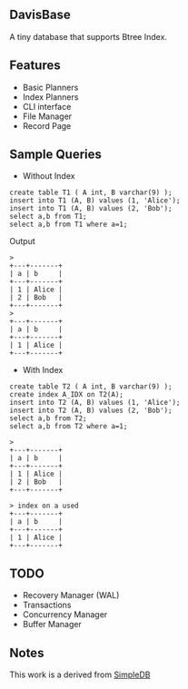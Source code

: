 ## DavisBase

A tiny database that supports Btree Index.

## Features

- Basic Planners
- Index Planners
- CLI interface
- File Manager
- Record Page

## Sample Queries
- Without Index
```shell
create table T1 ( A int, B varchar(9) );
insert into T1 (A, B) values (1, 'Alice');
insert into T1 (A, B) values (2, 'Bob');
select a,b from T1;
select a,b from T1 where a=1;
```
Output
```shell
>
+---+-------+
| a | b     |
+---+-------+
| 1 | Alice |
| 2 | Bob   |
+---+-------+
>
+---+-------+
| a | b     |
+---+-------+
| 1 | Alice |
+---+-------+
```

- With Index
```shell
create table T2 ( A int, B varchar(9) );
create index A_IDX on T2(A);
insert into T2 (A, B) values (1, 'Alice');
insert into T2 (A, B) values (2, 'Bob');
select a,b from T2;
select a,b from T2 where a=1;
```

```shell
>
+---+-------+
| a | b     |
+---+-------+
| 1 | Alice |
| 2 | Bob   |
+---+-------+

> index on a used
+---+-------+
| a | b     |
+---+-------+
| 1 | Alice |
+---+-------+
```
## TODO

- Recovery Manager (WAL)
- Transactions
- Concurrency Manager
- Buffer Manager

## Notes

This work is a derived from [SimpleDB](http://cs.bc.edu/~sciore/simpledb/)